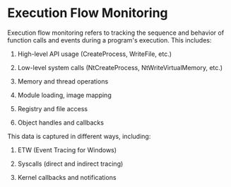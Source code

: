 # Execution Flow Monitoring

Execution flow monitoring refers to tracking the sequence and behavior of function calls and events during a program's execution. This includes:

1) High-level API usage (CreateProcess, WriteFile, etc.)

2) Low-level system calls (NtCreateProcess, NtWriteVirtualMemory, etc.)

3) Memory and thread operations

4) Module loading, image mapping

5) Registry and file access

6) Object handles and callbacks

This data is captured in different ways, including:

1) ETW (Event Tracing for Windows)

2) Syscalls (direct and indirect tracing)

3) Kernel callbacks and notifications
